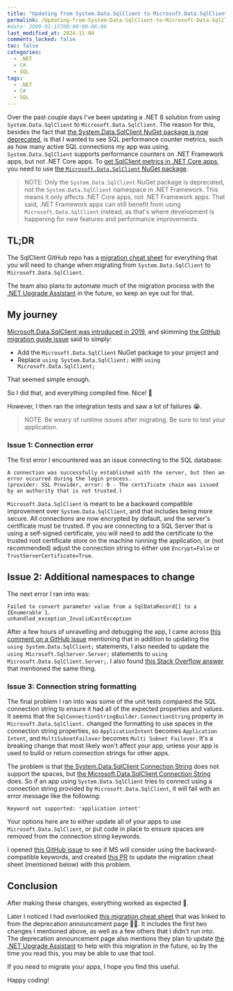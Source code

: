 ```yaml
---
title: "Updating from System.Data.SqlClient to Microsoft.Data.SqlClient"
permalink: /Updating-from-System-Data-SqlClient-to-Microsoft-Data-SqlClient/
#date: 2099-01-15T00:00:00-06:00
last_modified_at: 2024-11-04
comments_locked: false
toc: false
categories:
  - .NET
  - C#
  - SQL
tags:
  - .NET
  - C#
  - SQL
---
```


Over the past couple days I've been updating a .NET 8 solution from using `System.Data.SqlClient` to `Microsoft.Data.SqlClient`.
The reason for this, besides the fact that [the System.Data.SqlClient NuGet package is now deprecated](https://techcommunity.microsoft.com/t5/sql-server-blog/announcement-system-data-sqlclient-package-is-now-deprecated/ba-p/4227205), is that I wanted to see SQL performance counter metrics, such as how many active SQL connections my app was using.
`System.Data.SqlClient` supports performance counters on .NET Framework apps, but not .NET Core apps.
To [get SqlClient metrics in .NET Core apps](https://learn.microsoft.com/en-us/sql/connect/ado-net/event-counters), you need to use [the `Microsoft.Data.SqlClient` NuGet package](https://www.nuget.org/packages/Microsoft.Data.SqlClient).

> NOTE: Only the `System.Data.SqlClient` NuGet package is deprecated, not the `System.Data.SqlClient` namespace in .NET Framework.
> This means it only affects .NET Core apps, not .NET Framework apps.
> That said, .NET Framework apps can still benefit from using `Microsoft.Data.SqlClient` instead, as that's where development is happening for new features and performance improvements.

## TL;DR

The SqlClient GitHub repo has a [migration cheat sheet](https://github.com/dotnet/SqlClient/blob/main/porting-cheat-sheet.md) for everything that you will need to change when migrating from `System.Data.SqlClient` to `Microsoft.Data.SqlClient`.

The team also plans to automate much of the migration process with the [.NET Upgrade Assistant](https://dotnet.microsoft.com/en-us/platform/upgrade-assistant) in the future, so keep an eye out for that.

## My journey

[Microsoft.Data.SqlClient was introduced in 2019](https://devblogs.microsoft.com/dotnet/introducing-the-new-microsoftdatasqlclient/), and skimming [the GitHub migration guide issue](https://github.com/dotnet/SqlClient/issues/2778) said to simply:

- Add the `Microsoft.Data.SqlClient` NuGet package to your project and
- Replace `using System.Data.SqlClient;` with `using Microsoft.Data.SqlClient;`

That seemed simple enough.

So I did that, and everything compiled fine.
Nice! 💪

However, I then ran the integration tests and saw a lot of failures 😭.

> NOTE: Be weary of runtime issues after migrating.
> Be sure to test your application.

### Issue 1: Connection error

The first error I encountered was an issue connecting to the SQL database:

```text
A connection was successfully established with the server, but then an error occurred during the login process.
(provider: SSL Provider, error: 0 - The certificate chain was issued by an authority that is not trusted.)
```

`Microsoft.Data.SqlClient` is meant to be a backward compatible improvement over `System.Data.SqlClient`, and that includes being more secure.
All connections are now encrypted by default, and the server's certificate must be trusted.
If you are connecting to a SQL Server that is using a self-signed certificate, you will need to add the certificate to the trusted root certificate store on the machine running the application, or (not recommended) adjust the connection string to either use `Encrypt=False` or `TrustServerCertificate=True`.

## Issue 2: Additional namespaces to change

The next error I ran into was:

```text
Failed to convert parameter value from a SqlDataRecord[] to a IEnumerable`1.
unhandled_exception_InvalidCastException
```

After a few hours of unravelling and debugging the app, I came across [this comment on a GitHub issue](https://github.com/dotnet/SqlClient/issues/323#issuecomment-556775371) mentioning that in addition to updating the `using System.Data.SqlClient;` statements, I also needed to update the `using Microsoft.SqlServer.Server;` statements to `using Microsoft.Data.SqlClient.Server;`.
I also found [this Stack Overflow answer](https://stackoverflow.com/a/61713249/602585) that mentioned the same thing.

### Issue 3: Connection string formatting

The final problem I ran into was some of the unit tests compared the SQL connection string to ensure it had all of the expected properties and values.
It seems that the `SqlConnectionStringBuilder.ConnectionString` property in `Microsoft.Data.SqlClient.` changed the formatting to use spaces in the connection string properties, so `ApplicationIntent` becomes `Application Intent`, and `MultiSubnetFailover` becomes `Multi Subnet Failover`.
It's a breaking change that most likely won't affect your app, unless your app is used to build or return connection strings for other apps.

The problem is that [the System.Data.SqlClient Connection String](https://learn.microsoft.com/en-us/dotnet/api/microsoft.data.sqlclient.sqlconnection.connectionstring) does not support the spaces, but [the Microsoft.Data.SqlClient Connection String](https://learn.microsoft.com/en-us/dotnet/api/system.data.sqlclient.sqlconnection.connectionstring) does.
So if an app using `System.Data.SqlClient` tries to connect using a connection string provided by `Microsoft.Data.SqlClient`, it will fail with an error message like the following:

```text
Keyword not supported: 'application intent'
```

Your options here are to either update all of your apps to use `Microsoft.Data.SqlClient`, or put code in place to ensure spaces are removed from the connection string keywords.

I opened [this GitHub issue](https://github.com/dotnet/SqlClient/issues/2974) to see if MS will consider using the backward-compatible keywords, and created [this PR](https://github.com/dotnet/SqlClient/pull/2975) to update the migration cheat sheet (mentioned below) with this problem.

## Conclusion

After making these changes, everything worked as expected 🙌.

Later I noticed I had overlooked [this migration cheat sheet](https://github.com/dotnet/SqlClient/blob/main/porting-cheat-sheet.md) that was linked to from the deprecation announcement page 🤦‍♂️.
It includes the first two changes I mentioned above, as well as a few others that I didn't run into.
The deprecation announcement page also mentions they plan to update [the .NET Upgrade Assistant](https://dotnet.microsoft.com/en-us/platform/upgrade-assistant) to help with this migration in the future, so by the time you read this, you may be able to use that tool.

If you need to migrate your apps, I hope you find this useful.

Happy coding!
